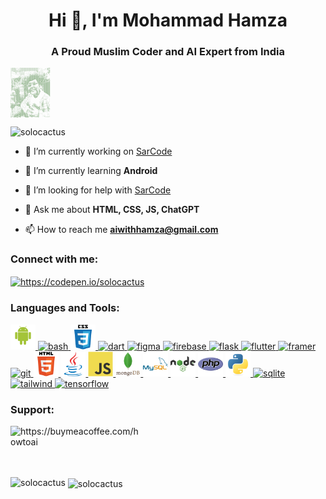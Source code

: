 <h1 align="center">Hi 👋, I'm Mohammad Hamza</h1>
<h3 align="center">A Proud Muslim Coder and AI Expert from India</h3>

<pre style="font-size:0.7px;color:#135e00;">
:-:-==============+----::::--------=====================================================================--==-    ::.    .             ....  +@@@@@#%%%
::-=================-=-::---------=---==================================================================--+: .::...  .:::         -=-=-:  .*%@*:   -%=
::-==================---------=====-=-=================================================================-=+-:::.    ::-.:          : ..:. :.-#@@*=  .@+
::-================+==------==------=-=============================================================-==-=+-:       .:--...-+-::::=--::  .:.--=-=#@@*-#@
::-=======================-==--===================================================-================#@#+=-:.-.    .::--*:.=.                . -  .+@@@#
.-=::=:--=======================================---=======-=-==--:---:=-:::.---:...:......:::--+---=##%-=--=--  ..:.:-:.  :                 ..=+ .-*%@
.-=-:----::========*+====--==--=====-====---+-=---=-=         -     ...:   .   :      ..   ::=------=+#@*:--:=-.:::.::::-=:.:             .  -:#+#%@@@
.-=:            .:-#@@+-=-----::::-:-+:-+*=+-=::-+=:-..    .  :     -:-   : :::  .    .:..::-:=+:--:-:--::::++=:-::---::-*::--:=         ..-=+%@@@#*.:
.-=::..:.          .-=:::     .:::.=*=--+++*-=::-==+:-  .  .: :-  ..:-:  .-.-:-.  ::  ::-==:---:--==----=---===---::::-*:-:- ..:#=     .=*---=++%@#-  
.-=:     .::.::..... .+*: .:  .-..:---=-:==*+--+=*+*.   : . : .:    ::: .:--+:-.  :------:-:++=*%#=++-#-::::+=-------:-+-::=+#%@@#:...=#*+:.     +:   
.-=:             .:::=-. .:   -:  .=--:=%*:*==-*#==*-..      ..-: .:.-:..:=#- +:-:=+##***+=+#%%%@%+*@@+#%:--=====++-:-==---*=#%@@*+*#+---=+*= .   +...
 -=:                   ...:::::.  :..--==-:--.-:-------.     .  . .::--::#%%#%@@@@@@@@@@@@@@@@@@@@@##@#@@==+#+*++*+==*==**+**@@@@@@*=+-:::.:  .   :.:*
.-=:...                        .:-----:=:::   ...:-:--::...-::..:------:=@%@@@@@@@@@@@@@@@@@@@@@@@@@@@@@@@@@@#%#*##%###++@@@@#**#*++-:: -:++         .
 -=:   ...                       .:+=--:-.-:. :::..:-::--....-=----#=::*@@@@@@@@@@@@@@@@@@@@@@@@@@@@@@@@@@@@@%++*#@@@@@%#**=+*++-*:#+---+@#    ..     
 -=:       ...                :=+#%#++++-:::-::.:-.--=+*+#*--==#%#+#**@@@@@@@@@@@@@@@@@@@@@@@@@@@@@@@@@@@@@@#+=+*##*=-+#%@@##@@*:=**=-+*@%#-.   .     
 :-:          ...      :-::-+%@#%**%@@@=-=-=--..=--**==%%=+*+-=+%%@@@@@@@@@@@@@@@@@@@@@@@@@@@@@@@@@@@@@@@@@@@@@@@@@@@@@@@@@@@@%*++#==*#-*:+           
 :--:::::::--:--+**.#@@@@@@@@@@@@@@@@#*=-=:+=--=+**%@@@@@#=@%*%@@*#@@@@@@@@@@@@@@@@@@@@@@@@@@@@@@@@@@@@@@@@@@@@@@@@@@@@@@@@@@@@@:*+#@=:  -.        .::
 .--+**+-==%#%+*@@@@%##+#@@@@@@%%@@%@*%#::-*--##++++#@@@#%+*@=#%%@@@@@@@@@@@@@@@@@@@@@@@@@@%%%@@@@@@@@@@@@@@@@@@@@@@@@@@@@@@@@@%-#-@@%##*+:  .:-+*++=:
 ..=%%*=-===##@%++%%#####%##@@@@@@%%#=-+ +#++:*#===*@#-  *:+:=@%@@@@@@@@@@@@@@@@@@@@@@%%%#===--:%@@@@@@@@@@@@@@@@@@@@@@@@@@#+%%@*@@@@@@%@@@=+#@@@@@#*-
  .=@@@=---*@@@@@#-%@@##*=@@@@@@@@*+%:-=::=:%%=*@*:=#+%=..+@%@#%@@@@@@@@@@@@@@@@@@@%%#+=:=--:.  --*@@@@@@@@@@@@@@@@%@@@@@%@@#-%@@@@%=+#@@%#@@@@@%+-=*#
   -@@**=:-=+%@@@@#-@@@%**++%@@@=*%%# :::-*=*%%*@@@@#@%@@@@@@@#@@@@@@@@@%%%%%%%#*+=-::::::.       .%@@@@@@@@@@@@#%@@@@@@@%%%@@@@%@@@#*%@*%@%%@+=.-+@%#
   -@@@#=:--+=*#%+##+@%%@+=:++%%#-=@#= .-:#*+%*.*=+%@@#@@@@@@@@@@@@@@%%%**+==-::.....    .::-:.    :*@@@@@@@@@@@#+@@@@@@@@=*@@@#@@@@@+-*%#+*==*=#@@@@%
   -@@#*=-==*+=+--*#%%++%*-==#=**:-*:---=:+@#%@+#%.-**#@@@@@@@@@@@@@%%%+--::.      ..-==+====:.   .: .+@@@@@@@@@@@@@@%@%%@##@@#=*%@@%##%@@@@@@@@@@@@@@
   -@@++-+*-#*%#=-++++*+#@@#+=-=:-:::::=-=-#@@@##%#*@@@@@@@@@@@@@@@%%#+------::-:-**+=+%@@@%+-:.    . :*%@@@@@@@@@@@@%%%*#@@@@%%@@@@@@@@@@@@@@@@@@@@@@
   :%##+=*%++%@%@**=-=+-=+=-++:+-#*.:::=*%@@@@@@@@%%@@@@@@@@@@@@@@@%%%@%%#%#%%%#+##*%@@@@@@####%@%*@@*==*%@@@@@@@@@@@@@@@@@@@@@@@@@@@@@@@@@@@@@@@@@@@@
   .*=%#*=++=%@@@*#+:-*+--+:-::*=+%*:=--=%@%@%%#%%@@@*==@@@@@@@@@@#====*%##%#*%*+*+--%@@@@@@@*@@@%+%#+--+#@@@*@@@@#@@@@@@@:@@@@@@@@@@@@@@@@@@@@@@@@@@@
   -@@@%--*--#%*@+-+-==--=+=-::=#:+#**++=+=--*####%@#+%@@@@@@@@#===@+-+%%@@@@%*@*-+*-#@@@%@@@%#+-.....    =@@**-:+%####%@@:%@@@@@@@@@@@@@@@@@@@@@@@@@@
   :@%@%+:=-:++--=-*=+=--:-=::-:+..=.   .-.  -*####@@@@@@@@@@@=--*#@%@@@@@@@@@*#:  .==-+***+-:.          ..%@##*%##@@@@@#*++@@@@@@@@@@@@@@@@@@@@@@@@@@
   =@@@@@++==+#--=:--:-::::==----:::-....-:.:=::-:*@#@@@@@@@@@@=.=@%@@@%@@@@@@%:.    :==-------:.       .::+%*=.-#.-+%@@@=#-@@@@@@@@@@@@@@@@@@@@@@@@@@
   =@@*%@@@+=%@--==:::::-::------        .:.:*++**@@@*#@%%@@@@@@#.%@@@@@@%#*==:        :*=.            ::::-=@@%=+    :%@+% @@@@@@@@@@@@@@@@@@@@@@@@@@
   =@@@*%%##@+=*+*+*-=---::---@@* .-:==***##+#%*##%@*:#@@@@@@@@@@%-=-==-:.:::.::--++*##*#@%*-::::::::::::::--+%%=       @#*:%@@@@@@@@@@@@@@@@@@@@@@@@@
   :@%%+=:--=++------=-==-:--=@@..:..::=...*-*...+#%%*@@@@@@@@@@@@#:.:---: -#+@@@%@@@@%##%%%%%**+=-::::::::::=:+.       =@=++@@@@@@@@@@@@@@@@@@@@@@@@@
   :@@%*::--::-+--==--===##**+@@-*=   =-   :-+:=:.#%@@@@@@@@@@@@@@+::    .*%@@@%%%%#+-    -#@@@%%%%*+-::::::.  :.=+**+: :@=%-@@@@@@@@@@@@@@@@@@@@@@@@@
:..+@%-*-#*-%%+%**#+*@@@@@@@@%%@:++ : -- --.-*  --%@@@@@@@@@@@@@@@*::::::*%@%+=+****=+==-::.#@@@@%%%*-:::::-%=. -%#%%#* -@+@.@@@@@@@@@@@@@@@@@@@@@@@@@
   =@%:%=+#-+%-%@#@#*@@@@@@@@@@@#**:.:*-=..==++:.+#%@@@**@@@@@@@@@@-:::=#%@@%%-+%@@%%#*#%%@@@@@@@%#-:::::::=@@*.    .==-@@%+-#@@@@@@@@@@@@@@@@@@@@@@@@
   =@%==--*#+#*#@@@%@@%@@@@@@@@@@**=:-*-#--=+.+---%@@@%###@*%@@@@@@%*#%%%@@@@%%@@+: .-==*+=-:-+%%%%%=--:::.*@@@%:      +@@@=*+@@@@@@@@@@@@@@@@@@@@@@@@
   :=   ..-+=++%@%@@@@@@@@@@@@@@@#=...::=:.:--=::-%#@#-##%@%@%@@@@@@%%%%%%@@@@@@@%@+-:.-+=:.  :=*%%%%%*::::-@@@@@.       -#=%:@@@@@@@@@@@@@@@@@@@@@@@@
   -#             @@@@@@@@@@@@@@@##*--+:*=-=+:+=-==+@@#=%@#*+#@@@@@@@%%%#=#@%#=++*#*#%%#=::.  :::=#%%%%==-::#@@@@:          - @@@@@@@@@@@@@@@@@@@@@@@@
   .-  . -.       %@@@@@@@@@@@@@@%#:   .: . = +.:.+*@@%#@%*+++*@@%@@@@@%%##%%*:::::-*%%*-::::  :::-%%%%%%-::+@@%%-            :*#@@@%@@@@@@@@@@@@@@@@@
    . +%:@#+#==.  *%@@@@@@@@@@@@@#-. .   .:.    =  :%@@@+---++#@@+*@@#+=%%%%%*-::::...:.   :  ::::=*%%%%%=-:#@@:-                .*@%@@@@@@@@@@@@@@@@@
   -%. **@+=*@%   --#@@@@@@@@@@@@#        .:    += :%@@@%%%##*%@@%%+:    -#%%%+:::.      :::::::=#%%%%%%%+-+%@-                     .-=*%@@@@#@@@@@@@@
.  .*: #%%*-:--   +##%#@@@@@@@@@@@-.      ::--:- .-#%@%#@@%+...@@.:+:     .+##%*-:.::..::====+*%%%%%%%%%%%%%@=                           -*@%#@@@@@@@@
=--=+=-#*##@%*+==:-@@@@@@@@@@@@@@@#=-.-=:: . ::----+#@@@@@@@%@@@@@+-=: --=-::-+*%##*##%%%%%@@%%%%%%%%%%%%%%@=                    .*:.      .-+*%@@%@@@
@@@@@@@@@@@@@@@@@#.@@@@@@@@@@@@@@@%##++*-+==-====++*#@@@@%@@@##@@=:+ .*+=.    :-*:.-+#%@@@@@@@@@%%%%%%%%%%%:                   : .. :.          =@@@%@
+-------=-*+=%@@@+ @@@@@@@@@@@@@@@@@*:.++@=-*@+##+*+*@@@@@@@@@@@*=-::.=+      :++     *#%%%@@@@@@@@@@@@%@+                   . :=.- .             -*@@
:  :+-  .:=::#@@@= %@@@@@@@@@@@@@@@@*.::#@:.-@*%+:-##@@@@#=+%@#- :  :-==.::..--%      .%%%@@@@@@@@@@@@@*.                   :=..-- .=  :  :..       :#
-  -=   ::.-+@@@@- *@@@@@@@@@@@@@@@@@-.#%@:.+%#% * +#@@##%++-  :--..-===:... ==.        =%%@@@@@@@@@@*.        :          .+...  -. -.:: .=   ..-     
=  :@.  -:.. @@@@. =@@@@@@@@@@@@@@@@@%*#@@@+*@%@=.+*%%@@@@+.  -..=--:.--     =.           =*%@@@@%*=                  .  -++=     -.  .  .. .... -    
:-*#@%*##%###@@@@. :@@@@@@@@@@@@@@@@@@@@@@%%%%%@%#*%##@%#   --   : =:. =     -                                       ...*#=.:-     -- .. :.: ..    .  
::=@@@@@@@@@@@@@@   @@@@@@@@@@@@@@@@@@@@@@@@%@@@%#*#%%+.  .:.:-..-:..  :   .:                                        :-+*. :.:=   .--.:  =...     . . 
:::-:  .#= .+@@@@   %@@@@@@@@@@@@@@@@*+@@@@@@@@@%@%%+  ..:.   -+=:.   .-....:                                  ::.   +-:-.  ...=:-+#=%+-=..        : .
:::::. .%==:%@@@@ . ***%@@@@@@@@@@@%+%@@%@@@@@@@@%-  ..:-..  --.--=--=---.  .                                   .-.  +:.   :=:---..-.--.-=          .:
:::::- :%=-:#@@@@:-=*@@@@@@%@@@@@@@#@@@@@@@@@@@*: ..:::  ::-=.:.  -:.   :  :                                    - =   -:-  %@:..   .: -.- ::       .. 
+##- .  . : +@@@%-+#+@@@*%@@@@@@@@@@@@@@@@@@@+.  .::::.  =--+-     ::   . .+                                  . -:--: .-== -#-      - :::=.:.   .:  ::
+:     =   .  -#*+=@+@@@@@@@@@@@@@@@@@@@@@@+   .::  ...+=.-. :=-:::=*:--=..-                                  .=--:: .=-. .%%=      - .-: =..- :. --. 
.:    .=   -  :.-#=@*@@@@@@%*+*++=+#%@@@@= .:::     :---==  .. :*#@#+=::.:  :                                  =.%...:.-#%%#@+      .: =#  +-:=:-=.   
%#..:--*   -  .  =%%=*+===--::-=*****%@@=.::...::::=:::..:-=: -##%@@:-.::.  :            ..:+                  -:+.--.+@@@@+#* ......+.=%:  ++-+=     
@@:#%%@@###+-=.-##%%=+%@@%*#*@@@@@@@@@@:::.   ..-......  :=+#%%*@@@@#==  .. -        :=+++*-+*.               ..:-.:+::@@%@%+%:.:::::+=-%=:+ =*=.-:   
.+#@@@@@@@@@@@@@@@@@%%@@@@@@@@@@@@@@@@+ . .-...   -..-..  .-*@@@@@@@@+#++==-+       -%%%%%%###%=::.           . +  .=:-%@@@@%%=::..   . ::*:*- .+ -:=-
 .@@@@@@@@@@@@@@@@@@%=@@@@@@@@@@@@@@@@:  .:...   ...: .    .:+#@@@@@@@##.. ::     :. .-:=+#@#@@%+-:-:           *  .@-.#@@%##+--         :=#. : -=+=-.
#@@@@@@@@@@@@@@@@**++-#*-+#%@@@@@@@@@%- .     :. .  ... :  .  ...:+#@@@%=:       +%%%%%%%%@@%%@@@#-:-+.        :=   += =+*#@+-+ - ....:::*:%%:. +++* :
@@@@@@@@@@@@@@@@=::-==-:::::-====*%%*** .    ::-.        =-:      . --+%%%*=: .  =*%%***#**%@@%%@@%#+*#:   ..=.:+:: =.:=##@@+#*.+.... ..::-*@%.*%-..=-
@@@@@@@@@@@@@@%-:---  :::::::::::::-+#%=    .:...::.    ::-.          #%%@%++*=-   .:-===-: :%@%%%%%%%%%@@@@@%%#=:-.=.- +=+%*++--:....    ::@@@@#:.. .
+#@@@@@@@@@@#----:::  :::::::::::::::::-.   :   :...:.::-..:-  .    .:#%%%%#: =*-..  .:-+#*.  +%@%%@@%#%@%%#%@@@* .:+-+....:*.:* -        ..*@@@#-... 
:.:-@@#+#*=====:::::  ::::::::::::::-===+#:.. =..   :-.   .:     ..:--#%++=--=.=%#=+-..    ::   -#%%@@%%%%@@@@%=- - :-==-::::+:--..        -=%@@%+#= :
    @%#+::-+-:::::::  ::::::::--====-:::+@@%: --    . :. -     :       ..:+%%%%%%@%#=-.      .::.  ::=%%%%@@@%%#.:-:.=:-:-*%@%%*%+*-++*+=:=-:%@@@%#*#%
    @@%#=--:::::::::. .::-=====-:::::---@@@@@@+-     ..:-.     =+.:: ..-.   :-*%@@@@%*=::.       ...  -*@@@#++*@@*:*=#-*.%@@@@%%%+*#+#:::- ..+%@@- =@*
    +++=-:::::::::::. :=---::::::::::::+@@@@@@@@=       :     .*@#####*-.        :-=+#%%*-.              :*. :=+==++-+%+%*@@@@%##*-.+ -    ..:#@@.  .:
    ===--::::::-----: .::::::::::::::=:#@%@@@@@@@%.     .    :#@*-==- =**=::  .:::-     :-.               +=          -.++%@@@@***-:+::=.  ...#%% .. .
    .#%*-:+++==-::::: ::::::*#+-=+-::**#@@@@@@@@@@:      . .-%%::::: :::#%++**#=-.                        =#. : .        . @@@@%+-#-.*:--..:-=:+#::...
    =%@@#-::::::::::..:::::::=%@**%+==#@@%@@@@@@@@@#+-     -%@: :#**==:-%-::+@@@%*=-:::.                  ++             : :=:-.-:=:-.  .  ..   .-.: .
.:..:=+++-::-=-.....:::---==+++*###%@@@@@@@@@@@@@@@@@@@** :*@@ :-.:-=--:*:::*@@@@@@@@#-:      .::.       :%*.             . .-.:.        ..:.         
-----::::::----::::::::--=*#%@@@@@@@@@@@@@@@@@@@@@@@@@@@@:-@@@#=      .     .:-=++++***=.     .    .    .=@%- : ...  .    .   .              :-       
:::::::-=#+:::::::-=+#%@@@@@@@@@@@@@@@@@@@@@@@@@@@@@@@@@@%*@@@@%=:-..:-:      .:.             ...  .   :-%@%. . ......::. +                .  .: ..   
::::::=%*#%::-++#+@@@@@@@@@@@@@##@@@@@@@@@@@@@@@@%%@@@@@@@%**#*#+%+:-=*=:....--=#-.      .::::-:::::::::+%@%- : .  .  ..  -     . .        .:-.=.--- .
::::::=@=:-*@@@*#@%@@@@@@@@@@@#+*#%@@@@@%@@@@@@%@+ -%@@@@@@@@@%#%@#   .*#@@%%@@%%#*++====-:::-+*::::::-+%@@*. :           :  .. :            .. .    .
:::::-+@+. -@@@=*#@@@@@@@%%%%%#@@@@@@@@%#*+====+**+%*@@@@@@@@@@@@@@--: -@@#+#@@@@%%%#@@@%%#=-:::::::--=%%@@+: :           - :.  -..:..    ..  + .. . :
:-=*##*-:. .@@@@@@@@%%%%@@@@@%+#@@@@@@@*====-=========%@@@@@@@@@@@@@%=. ###:+@@@@%%#@#@@%##*+:::-=---++%%@@+. :           : -=-:#+:+          -. : ..*
*@%@@+-:*#**@@@%%%%%@@@@@@@@@@***=+@@@%=----::-------==*%@@@@@@@@@@@@+ --   -***#@#+=::. .=#*%#%%%%%%%%%%@@-. :           -     -:-**=-:-===:-%=-%- .*

</pre>

<p align="left"> <img src="https://komarev.com/ghpvc/?username=solocactus&label=Profile%20views&color=0e75b6&style=flat" alt="solocactus" /> </p>

- 🔭 I’m currently working on [SarCode](sarcode.netlify.app)

- 🌱 I’m currently learning **Android**

- 🤝 I’m looking for help with [SarCode](sarcode.netlify.app)

- 💬 Ask me about **HTML, CSS, JS, ChatGPT**

- 📫 How to reach me **aiwithhamza@gmail.com**

<h3 align="left">Connect with me:</h3>
<p align="left">
<a href="https://codepen.io/https://codepen.io/solocactus" target="blank"><img align="center" src="https://raw.githubusercontent.com/rahuldkjain/github-profile-readme-generator/master/src/images/icons/Social/codepen.svg" alt="https://codepen.io/solocactus" height="30" width="40" /></a>
</p>

<h3 align="left">Languages and Tools:</h3>
<p align="left"> <a href="https://developer.android.com" target="_blank" rel="noreferrer"> <img src="https://raw.githubusercontent.com/devicons/devicon/master/icons/android/android-original-wordmark.svg" alt="android" width="40" height="40"/> </a> <a href="https://www.gnu.org/software/bash/" target="_blank" rel="noreferrer"> <img src="https://www.vectorlogo.zone/logos/gnu_bash/gnu_bash-icon.svg" alt="bash" width="40" height="40"/> </a> <a href="https://www.w3schools.com/css/" target="_blank" rel="noreferrer"> <img src="https://raw.githubusercontent.com/devicons/devicon/master/icons/css3/css3-original-wordmark.svg" alt="css3" width="40" height="40"/> </a> <a href="https://dart.dev" target="_blank" rel="noreferrer"> <img src="https://www.vectorlogo.zone/logos/dartlang/dartlang-icon.svg" alt="dart" width="40" height="40"/> </a> <a href="https://www.figma.com/" target="_blank" rel="noreferrer"> <img src="https://www.vectorlogo.zone/logos/figma/figma-icon.svg" alt="figma" width="40" height="40"/> </a> <a href="https://firebase.google.com/" target="_blank" rel="noreferrer"> <img src="https://www.vectorlogo.zone/logos/firebase/firebase-icon.svg" alt="firebase" width="40" height="40"/> </a> <a href="https://flask.palletsprojects.com/" target="_blank" rel="noreferrer"> <img src="https://www.vectorlogo.zone/logos/pocoo_flask/pocoo_flask-icon.svg" alt="flask" width="40" height="40"/> </a> <a href="https://flutter.dev" target="_blank" rel="noreferrer"> <img src="https://www.vectorlogo.zone/logos/flutterio/flutterio-icon.svg" alt="flutter" width="40" height="40"/> </a> <a href="https://www.framer.com/" target="_blank" rel="noreferrer"> <img src="https://www.vectorlogo.zone/logos/framer/framer-icon.svg" alt="framer" width="40" height="40"/> </a> <a href="https://git-scm.com/" target="_blank" rel="noreferrer"> <img src="https://www.vectorlogo.zone/logos/git-scm/git-scm-icon.svg" alt="git" width="40" height="40"/> </a> <a href="https://www.w3.org/html/" target="_blank" rel="noreferrer"> <img src="https://raw.githubusercontent.com/devicons/devicon/master/icons/html5/html5-original-wordmark.svg" alt="html5" width="40" height="40"/> </a> <a href="https://www.java.com" target="_blank" rel="noreferrer"> <img src="https://raw.githubusercontent.com/devicons/devicon/master/icons/java/java-original.svg" alt="java" width="40" height="40"/> </a> <a href="https://developer.mozilla.org/en-US/docs/Web/JavaScript" target="_blank" rel="noreferrer"> <img src="https://raw.githubusercontent.com/devicons/devicon/master/icons/javascript/javascript-original.svg" alt="javascript" width="40" height="40"/> </a> <a href="https://www.mongodb.com/" target="_blank" rel="noreferrer"> <img src="https://raw.githubusercontent.com/devicons/devicon/master/icons/mongodb/mongodb-original-wordmark.svg" alt="mongodb" width="40" height="40"/> </a> <a href="https://www.mysql.com/" target="_blank" rel="noreferrer"> <img src="https://raw.githubusercontent.com/devicons/devicon/master/icons/mysql/mysql-original-wordmark.svg" alt="mysql" width="40" height="40"/> </a> <a href="https://nodejs.org" target="_blank" rel="noreferrer"> <img src="https://raw.githubusercontent.com/devicons/devicon/master/icons/nodejs/nodejs-original-wordmark.svg" alt="nodejs" width="40" height="40"/> </a> <a href="https://www.php.net" target="_blank" rel="noreferrer"> <img src="https://raw.githubusercontent.com/devicons/devicon/master/icons/php/php-original.svg" alt="php" width="40" height="40"/> </a> <a href="https://www.python.org" target="_blank" rel="noreferrer"> <img src="https://raw.githubusercontent.com/devicons/devicon/master/icons/python/python-original.svg" alt="python" width="40" height="40"/> </a> <a href="https://www.sqlite.org/" target="_blank" rel="noreferrer"> <img src="https://www.vectorlogo.zone/logos/sqlite/sqlite-icon.svg" alt="sqlite" width="40" height="40"/> </a> <a href="https://tailwindcss.com/" target="_blank" rel="noreferrer"> <img src="https://www.vectorlogo.zone/logos/tailwindcss/tailwindcss-icon.svg" alt="tailwind" width="40" height="40"/> </a> <a href="https://www.tensorflow.org" target="_blank" rel="noreferrer"> <img src="https://www.vectorlogo.zone/logos/tensorflow/tensorflow-icon.svg" alt="tensorflow" width="40" height="40"/> </a> </p>

<h3 align="left">Support:</h3>
<p><a href="https://www.buymeacoffee.com/https://buymeacoffee.com/howtoai"> <img align="left" src="https://cdn.buymeacoffee.com/buttons/v2/default-yellow.png" height="50" width="210" alt="https://buymeacoffee.com/howtoai" /></a></p><br><br>
<br><br>

<p><img align="left" src="https://github-readme-stats.vercel.app/api/top-langs?username=solocactus&show_icons=true&locale=en&layout=compact" alt="solocactus" /></p>

<p>&nbsp;<img align="center" src="https://github-readme-stats.vercel.app/api?username=solocactus&show_icons=true&locale=en" alt="solocactus" /></p>
